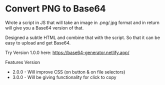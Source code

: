 # Convert PNG to Base64

Wrote a script in JS that will take an image in .png/.jpg format and in return will give you a Base64 version of that.

Designed a subtle HTML and combine that with the script. So that it can be easy to upload and get Base64.

Try Version 1.0.0 here: https://base64-generator.netlify.app/


Features Version
- 2.0.0 - Will improve CSS (on button & on file selectors)
- 3.0.0 - Will be giving functionality for click to copy
